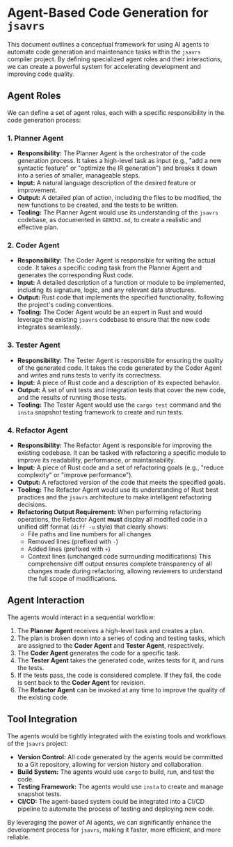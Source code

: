 # Agent-Based Code Generation for `jsavrs`

This document outlines a conceptual framework for using AI agents to automate code generation and maintenance tasks within the `jsavrs` compiler project. By defining specialized agent roles and their interactions, we can create a powerful system for accelerating development and improving code quality.

## Agent Roles

We can define a set of agent roles, each with a specific responsibility in the code generation process:

### 1. Planner Agent

*   **Responsibility:** The Planner Agent is the orchestrator of the code generation process. It takes a high-level task as input (e.g., "add a new syntactic feature" or "optimize the IR generation") and breaks it down into a series of smaller, manageable steps.
*   **Input:** A natural language description of the desired feature or improvement.
*   **Output:** A detailed plan of action, including the files to be modified, the new functions to be created, and the tests to be written.
*   **Tooling:** The Planner Agent would use its understanding of the `jsavrs` codebase, as documented in `GEMINI.md`, to create a realistic and effective plan.

### 2. Coder Agent

*   **Responsibility:** The Coder Agent is responsible for writing the actual code. It takes a specific coding task from the Planner Agent and generates the corresponding Rust code.
*   **Input:** A detailed description of a function or module to be implemented, including its signature, logic, and any relevant data structures.
*   **Output:** Rust code that implements the specified functionality, following the project's coding conventions.
*   **Tooling:** The Coder Agent would be an expert in Rust and would leverage the existing `jsavrs` codebase to ensure that the new code integrates seamlessly.

### 3. Tester Agent

*   **Responsibility:** The Tester Agent is responsible for ensuring the quality of the generated code. It takes the code generated by the Coder Agent and writes and runs tests to verify its correctness.
*   **Input:** A piece of Rust code and a description of its expected behavior.
*   **Output:** A set of unit tests and integration tests that cover the new code, and the results of running those tests.
*   **Tooling:** The Tester Agent would use the `cargo test` command and the `insta` snapshot testing framework to create and run tests.

### 4. Refactor Agent

*   **Responsibility:** The Refactor Agent is responsible for improving the existing codebase. It can be tasked with refactoring a specific module to improve its readability, performance, or maintainability.
*   **Input:** A piece of Rust code and a set of refactoring goals (e.g., "reduce complexity" or "improve performance").
*   **Output:** A refactored version of the code that meets the specified goals.
*   **Tooling:** The Refactor Agent would use its understanding of Rust best practices and the `jsavrs` architecture to make intelligent refactoring decisions.
*   **Refactoring Output Requirement:** When performing refactoring operations, the Refactor Agent **must** display all modified code in a unified diff format (`diff -u` style) that clearly shows:
    *   File paths and line numbers for all changes
    *   Removed lines (prefixed with `-`)
    *   Added lines (prefixed with `+`)
    *   Context lines (unchanged code surrounding modifications)
    This comprehensive diff output ensures complete transparency of all changes made during refactoring, allowing reviewers to understand the full scope of modifications.
## Agent Interaction

The agents would interact in a sequential workflow:

1.  The **Planner Agent** receives a high-level task and creates a plan.
2.  The plan is broken down into a series of coding and testing tasks, which are assigned to the **Coder Agent** and **Tester Agent**, respectively.
3.  The **Coder Agent** generates the code for a specific task.
4.  The **Tester Agent** takes the generated code, writes tests for it, and runs the tests.
5.  If the tests pass, the code is considered complete. If they fail, the code is sent back to the **Coder Agent** for revision.
6.  The **Refactor Agent** can be invoked at any time to improve the quality of the existing code.

## Tool Integration

The agents would be tightly integrated with the existing tools and workflows of the `jsavrs` project:

*   **Version Control:** All code generated by the agents would be committed to a Git repository, allowing for version history and collaboration.
*   **Build System:** The agents would use `cargo` to build, run, and test the code.
*   **Testing Framework:** The agents would use `insta` to create and manage snapshot tests.
*   **CI/CD:** The agent-based system could be integrated into a CI/CD pipeline to automate the process of testing and deploying new code.

By leveraging the power of AI agents, we can significantly enhance the development process for `jsavrs`, making it faster, more efficient, and more reliable.


